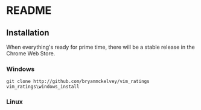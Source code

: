 README
======


Installation
------------

When everything's ready for prime time, there will be a stable release in the
Chrome Web Store.

### Windows

    git clone http://github.com/bryanmckelvey/vim_ratings
    vim_ratings\windows_install

### Linux
